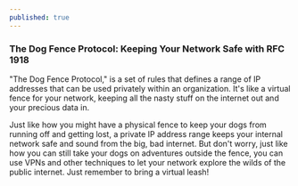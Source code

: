 ```yaml
---
published: true
---
```


### The Dog Fence Protocol: Keeping Your Network Safe with RFC 1918

"The Dog Fence Protocol," is a set of rules that defines a range of IP addresses that can be used privately within an organization. It's like a virtual fence for your network, keeping all the nasty stuff on the internet out and your precious data in.

Just like how you might have a physical fence to keep your dogs from running off and getting lost, a private IP address range keeps your internal network safe and sound from the big, bad internet. But don't worry, just like how you can still take your dogs on adventures outside the fence, you can use VPNs and other techniques to let your network explore the wilds of the public internet. Just remember to bring a virtual leash!
